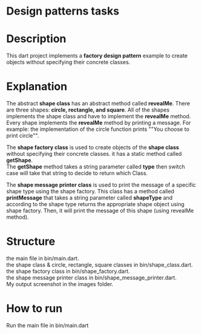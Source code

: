 # Design patterns tasks

# Description

This dart project implements a **factory design pattern** example
to create objects without specifying their concrete classes.

# Explanation

The abstract **shape class** has an abstract method called **revealMe**.
There are three shapes: **circle, rectangle, and square**.
All of the shapes implements the shape class and have to implement the **revealMe** method.
Every shape implements the **revealMe** method by printing a message.
For example: the implementation of the circle function prints ""You choose to print circle"".
                              
The **shape factory class** is used to create objects of the **shape class** without specifying
their concrete classes. it has a static method called **getShape**.                                
The **getShape** method takes a string parameter called **type** then switch case will take that
string to decide to return which Class.                                  

The **shape message printer class** is used to print the message of a specific shape type using the shape factory.
This class has a method called **printMessage** that takes a string parameter called **shapeType** and according to the shape type 
returns the appropriate shape object using shape factory.
Then, it will print the message of this shape (using revealMe method).

# Structure

the main file in bin/main.dart.                     
the shape class & circle, rectangle, square classes in bin/shape_class.dart.                    
the shape factory class in bin/shape_factory.dart.                    
the shape message printer class in bin/shape_message_printer.dart.               
My output screenshot in the images folder.

# How to run

Run the main file in bin/main.dart
